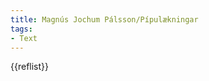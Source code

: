 ```yaml
---
title: Magnús Jochum Pálsson/Pípulækningar
tags:
- Text
---
```


<div class="book" data-translate="true" data-audio-file="Pípulækningar.mp3">
<Audio src="Pípulækningar.mp3"/>
<h1>[[Magnús Jochum Pálsson/Pípulækningar|Pípulækningar]]<ref>The title of this piece is a wordplay on the word `pípulagningar` (plumbing) and `lækningar` (practice of medicine). </ref></h1>
<div class="subtitle">{{no audio|eftir [[Magnús Jochum Pálsson|Magnús Jochum]]}}</div>

Ég hef misst alla trú á því að leita til lækna þegar eitthvað kemur fyrir mig. Ég fæ aldrei neinar útskýringar eða lækningu við þeim kvillum sem hrjá mig. Læknarnir yppa bara öxlum og segja mér að fara heim, sjá hvort ég lagist ekki. Síðan borga ég þeim svívirðilegar upphæðir fyrir ekkert.

Nýlega hef ég tekið upp á því að hringja í iðnaðarmenn í staðinn. Þannig get ég bæði látið gera við húsið og fengið læknisfræðilegt álit. Ég fékk til mín pípara í síðustu viku sem lagaði vaskinn og gaf mér helvíti góð ráð við bakverk sem var að plaga mig.</div>
{{reflist}}
<!--{{box|This short story was published in the 2018 book "Óbreytt ástand" by Magnús Jóchum Pálsson.}}-->

